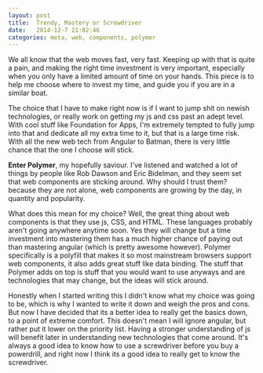 ```yaml
---
layout: post
title:  Trendy, Mastery or Screwdriver
date:   2014-12-7 21:02:46
categories: meta, web, components, polymer
---
```


We all know that the web moves fast, very fast. Keeping up with that is quite a pain, and making the right time investment is very important, especially when you only have a limited amount of time on your hands. This piece is to help me choose where to invest my time, and guide you if you are in a similar boat.

The choice that I have to make right now is if I want to jump shit on newish technologies, or really work on getting my js and css past an adept level. With cool stuff like Foundation for Apps, I'm extremely tempted to fully jump into that and dedicate all my extra time to it, but that is a large time risk. With all the new web tech from Angular to Batman, there is very little chance that the one I choose will stick.

**Enter Polymer**, my hopefully saviour. I've listened and watched a lot of things by people like Rob Dawson and Eric Bidelman, and they seem set that web components are sticking around. Why should I trust them? because they are not alone, web components are growing by the day, in quantity and popularity. 

What does this mean for my choice? Well, the great thing about web components is that they use js, CSS, and HTML. These languages probably aren't going anywhere anytime soon. Yes they will change but a time investment into mastering them has a much higher chance of paying out than mastering angular (which is pretty awesome however). Polymer specifically is a polyfill that makes it so most mainstream browsers support web components, it also adds great stuff like data binding. The stuff that Polymer adds on top is stuff that you would want to use anyways and are technologies that may change, but the ideas will stick around.

Honestly when I started writing this I didn't know what my choice was going to be, which is why I wanted to write it down and weigh the pros and cons. But now I have decided that its a better idea to really get the basics down, to a point of extreme comfort. This doesn't mean I will ignore angular, but rather put it lower on the priority list. Having a stronger understanding of js will benefit later in understanding new technologies that come around. It's always a good idea to know how to use a screwdriver before you buy a powerdrill, and right now I think its a good idea to really get to know the screwdriver.